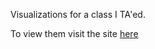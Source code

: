 Visualizations for a class I TA'ed.

To view them visit the site [here](https://mdkattner.github.io/Math-212/transformations-and-eigenvalues.html)
